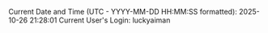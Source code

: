Current Date and Time (UTC - YYYY-MM-DD HH:MM:SS formatted): 2025-10-26 21:28:01
Current User's Login: luckyaiman
